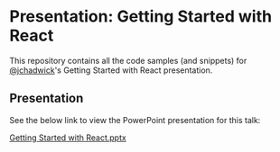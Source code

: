 # Presentation:  Getting Started with React

This repository contains all the code samples (and snippets) for [@jchadwick](https://github.com/jchadwick)'s Getting Started with React presentation.

## Presentation
See the below link to view the PowerPoint presentation for this talk:

<a title="Getting Started with React" href="https://1drv.ms/p/s!AkCbLECd154ihaYhfkX2VGla33FB1g">
  Getting Started with React.pptx
</a>
